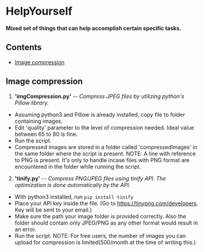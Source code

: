 # HelpYourself
**Mixed set of things that can help accomplish certain specific tasks.**

## Contents

* [Image compression](https://github.com/mohdizzy/helpYourself#image-compression)


## Image compression
1. **'imgCompression.py'** -- *Compress JPEG files by utilizing python's Pillow library.*
- Assuming python3 and Pillow is already installed, copy file to folder containing images.
- Edit 'quality' parameter to the level of compression needed. Ideal value between 65 to 80 is fine.
- Run the script.
- Compressed images are stored in a folder called 'compressedImages' in the same folder where the script is present.
NOTE: A line with reference to PNG is present. It's only to handle incase files with PNG format are encountered in the folder while running the script.

2. **'tinify.py'** -- *Compress PNG/JPEG files using tinify API. The optimization is done automatically by the API.*
- With python3 installed, run `pip install tinify`
- Place your API key inside the file. (Go to https://tinypng.com/developers. Key will be sent to your email.)
- Make sure the path your image folder is provided correctly. Also the folder should contain only JPEG/PNG as any other format would result in an error.
- Run the script.
NOTE: For free users, the number of images you can upload for compression is limited(500/month at the time of writing this.)

